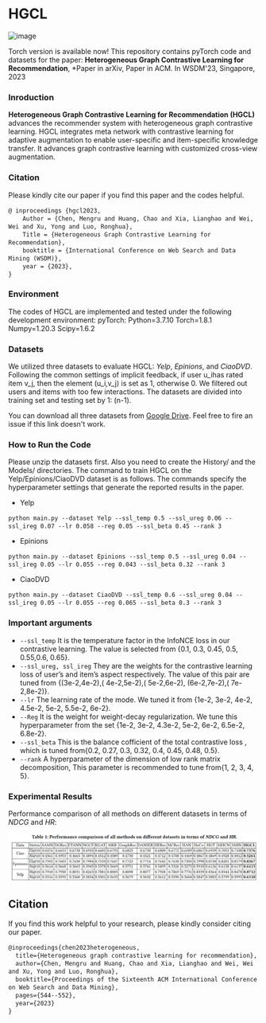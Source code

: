 # HGCL
 ![image](https://user-images.githubusercontent.com/63046458/218037666-720fd450-bdbd-496d-b9e6-fd382eb58073.png)


Torch version is available now!
This repository contains pyTorch code and datasets for the paper: **Heterogeneous Graph Contrastive Learning for Recommendation**, *Paper in arXiv, Paper in ACM. In WSDM'23, Singapore, 2023

### Inroduction  
**Heterogeneous Graph Contrastive Learning for Recommendation (HGCL)** advances the recommender system with heterogeneous graph contrastive learning. HGCL integrates meta network with contrastive learning for adaptive augmentation to enable user-specific and item-specific knowledge transfer. It advances graph contrastive learning with customized cross-view augmentation.

### Citation  
Please kindly cite our paper if you find this paper and the codes helpful.
```
@ inproceedings {hgcl2023, 
    Author = {Chen, Mengru and Huang, Chao and Xia, Lianghao and Wei, Wei and Xu, Yong and Luo, Ronghua},
    Title = {Heterogeneous Graph Contrastive Learning for Recommendation}, 
    booktitle = {International Conference on Web Search and Data Mining (WSDM)},
    year = {2023},
}
```
### Environment
The codes of HGCL are implemented and tested under the following development environment: 
pyTorch:
	Python=3.7.10
	Torch=1.8.1
	Numpy=1.20.3
	Scipy=1.6.2
### Datasets
We utilized three datasets to evaluate HGCL: *Yelp*, *Epinions*, and *CiaoDVD*. Following the common settings of implicit feedback, if user u_ihas rated item v_j, then the element (u_i,v_j) is set as 1, otherwise 0. We filtered out users and items with too few interactions. The datasets are divided into training set and testing set by 1: (n-1).

You can download all three datasets from [Google Drive](https://drive.google.com/drive/folders/1s6LGibPnal6gMld5t63aK4J7hnVkNeDs?usp=sharing). 
Feel free to fire an issue if this link doesn't work.

### How to Run the Code
Please unzip the datasets first. Also you need to create the History/ and the Models/ directories. The command to train HGCL on the Yelp/Epinions/CiaoDVD dataset is as follows. The commands specify the hyperparameter settings that generate the reported results in the paper.
* Yelp
```
python main.py --dataset Yelp --ssl_temp 0.5 --ssl_ureg 0.06 --ssl_ireg 0.07 --lr 0.058 --reg 0.05 --ssl_beta 0.45 --rank 3
```
* Epinions
```
python main.py --dataset Epinions --ssl_temp 0.5 --ssl_ureg 0.04 --ssl_ireg 0.05 --lr 0.055 --reg 0.043 --ssl_beta 0.32 --rank 3
```
* CiaoDVD
```
python main.py --dataset CiaoDVD --ssl_temp 0.6 --ssl_ureg 0.04 --ssl_ireg 0.05 --lr 0.055 --reg 0.065 --ssl_beta 0.3 --rank 3
```


### Important arguments
* `--ssl_temp` It is the temperature factor in the InfoNCE loss in our contrastive learning. The value is selected from {0.1, 0.3, 0.45, 0.5, 0.55,0.6, 0.65}.
* `--ssl_ureg, ssl_ireg` They are the weights for the contrastive learning loss of user’s and item’s aspect respectively. The value of this pair are tuned from 
{(3e-2,4e-2),( 4e-2,5e-2),( 5e-2,6e-2), (6e-2,7e-2),( 7e-2,8e-2)}.
* `--lr` The learning rate of the mode. We tuned it from
{1e-2, 3e-2, 4e-2, 4.5e-2, 5e-2, 5.5e-2, 6e-2}.
* `--Reg` It is the weight for weight-decay regularization. We tune this hyperparameter from the set {1e-2, 3e-2, 4.3e-2, 5e-2, 6e-2, 6.5e-2, 6.8e-2}.
* `--ssl_beta` This is the balance cofficient of the total contrastive loss , which is tuned from{0.2, 0.27, 0.3, 0.32, 0.4, 0.45, 0.48, 0.5}.
* `--rank` A hyperparameter of the dimension of low rank matrix decomposition, This parameter is recommended to tune from{1, 2, 3, 4, 5}.
### Experimental Results
Performance comparison of all methods on different datasets in terms of *NDCG* and *HR*:
<p>
  <img src="imgs/results.jpg" width="1000">
  <br />
</p>

## Citation
If you find this work helpful to your research, please kindly consider citing our paper.
```
@inproceedings{chen2023heterogeneous,
  title={Heterogeneous graph contrastive learning for recommendation},
  author={Chen, Mengru and Huang, Chao and Xia, Lianghao and Wei, Wei and Xu, Yong and Luo, Ronghua},
  booktitle={Proceedings of the Sixteenth ACM International Conference on Web Search and Data Mining},
  pages={544--552},
  year={2023}
}
```
